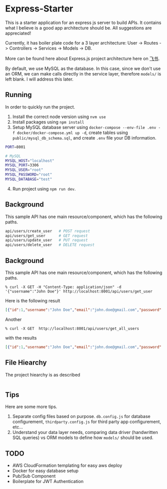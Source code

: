# Express-Starter

This is a starter application for an express js server to build APIs. It contains what I believe is a good app architecture should be. All suggestions are appreciated!

Currently, it has boiler plate code for a 3 layer architecture: User -> Routes -> Controllers -> Services -> Models -> DB. 

More can be found here about Express.js project architecture here on [飞书](https://lft4un1s0v.feishu.cn/docx/ILghd7ICiott1Yxkbbcc3BZ5nHc?from=from_copylink).

By default, we use MySQL as the database. In this case, since we don't use an ORM, we can make calls directly in the service layer, therefore `models/` is left blank. I will address this later.


## Running
In order to quickly run the project. 

1. Install the correct node version using `nvm use`
2. Install packages using `npm install`
3. Setup MySQL database server using `docker-compose --env-file .env -f docker/docker-compose.yml up -d`, create tables using `public/mysql_db_schema.sql`, and create `.env` file your DB information.
```sh
PORT=8001

# MySQL
MYSQL_HOST="localhost"
MYSQL_PORT=3306
MYSQL_USER="root"
MYSQL_PASSWORD="root"
MYSQL_DATABASE="test"
```
4. Run project using `npm run dev`. 

## Background
This sample API has one main resource/component, which has the following paths.

```sh
api/users/create_user   # POST request
api/users/get_user      # GET request
api/users/update_user   # PUT request
api/users/delete_user   # DELETE request
```

## Background
This sample API has one main resource/component, which has the following paths.

```shell
% curl -X GET -H "Content-Type: application/json" -d '{"username":"John Doe"}' http://localhost:8001/api/users/get_user
```

Here is the following result
```json
[{"id":1,"username":"John Doe","email":"john.doe@gmail.com","password":"password","created_at":"2024-04-09T22:09:56.000Z"}
```

Another
```shell
% curl -X GET  http://localhost:8001/api/users/get_all_users
```

with the results
```json
[{"id":1,"username":"John Doe","email":"john.doe@gmail.com","password":"password","created_at":"2024-04-09T22:09:56.000Z"},{"id":2,"username":"Jane Doe","email":"jane.doe@gmail.com","password":"password","created_at":"2024-04-09T22:09:56.000Z"},{"id":3,"username":"Mike Doe","email":"mike.doe@gmail.com","password":"password","created_at":"2024-04-09T22:09:56.000Z"}]
```

## File Hiearchy
The project hiearchy is as described
```

```

## Tips
Here are some more tips.
1. Separate config files based on purpose. `db.config.js` for database configurement, `thirdparty.config.js` for third party app configurement, etc...
2. Understand your data layer needs, comparing data driver (handwritten SQL queries) vs ORM models to define how `models/` should be used.


## TODO
- AWS CloudFormation templating for easy aws deploy
- Docker for easy database setup
- Pub/Sub Component
- Boilerplate for JWT Authentication

